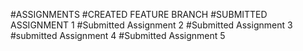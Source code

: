 #ASSIGNMENTS
#CREATED FEATURE BRANCH
#SUBMITTED ASSIGNMENT 1
#Submitted Assignment 2
#Submitted Assignment 3
#submitted Assignment 4
#Submitted Assignment 5
